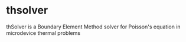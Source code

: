 thsolver
========

thSolver is a Boundary Element Method solver for Poisson's equation in microdevice thermal problems
